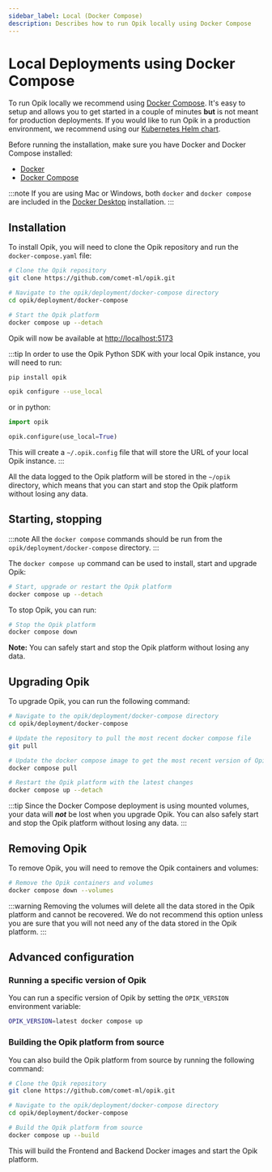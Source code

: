 ```yaml
---
sidebar_label: Local (Docker Compose)
description: Describes how to run Opik locally using Docker Compose
---
```


# Local Deployments using Docker Compose

To run Opik locally we recommend using [Docker Compose](https://docs.docker.com/compose/). It's easy to setup and allows you to get started in a couple of minutes **but** is not meant for production deployments. If you would like to run Opik in a production environment, we recommend using our [Kubernetes Helm chart](./kubernetes.md).

Before running the installation, make sure you have Docker and Docker Compose installed:

- [Docker](https://docs.docker.com/get-docker/)
- [Docker Compose](https://docs.docker.com/compose/install/)

:::note
If you are using Mac or Windows, both `docker` and `docker compose` are included in the [Docker Desktop](https://docs.docker.com/desktop/) installation.
:::

## Installation

To install Opik, you will need to clone the Opik repository and run the `docker-compose.yaml` file:

```bash
# Clone the Opik repository
git clone https://github.com/comet-ml/opik.git

# Navigate to the opik/deployment/docker-compose directory
cd opik/deployment/docker-compose

# Start the Opik platform
docker compose up --detach
```

Opik will now be available at <a href="http://localhost:5173" target="_blank">http://localhost:5173</a>

:::tip
In order to use the Opik Python SDK with your local Opik instance, you will need to run:

```bash
pip install opik

opik configure --use_local
```

or in python:

```python
import opik

opik.configure(use_local=True)
```

This will create a `~/.opik.config` file that will store the URL of your local Opik instance.
:::

All the data logged to the Opik platform will be stored in the `~/opik` directory, which means that you can start and stop the Opik platform without losing any data.

## Starting, stopping

:::note
All the `docker compose` commands should be run from the `opik/deployment/docker-compose` directory.
:::

The `docker compose up` command can be used to install, start and upgrade Opik:

```bash
# Start, upgrade or restart the Opik platform
docker compose up --detach
```

To stop Opik, you can run:

```bash
# Stop the Opik platform
docker compose down
```

**Note:** You can safely start and stop the Opik platform without losing any data.

## Upgrading Opik

To upgrade Opik, you can run the following command:

```bash
# Navigate to the opik/deployment/docker-compose directory
cd opik/deployment/docker-compose

# Update the repository to pull the most recent docker compose file
git pull

# Update the docker compose image to get the most recent version of Opik
docker compose pull

# Restart the Opik platform with the latest changes
docker compose up --detach
```

:::tip
Since the Docker Compose deployment is using mounted volumes, your data will **_not_** be lost when you upgrade Opik. You can also safely start and stop the Opik platform without losing any data.
:::

## Removing Opik

To remove Opik, you will need to remove the Opik containers and volumes:

```bash
# Remove the Opik containers and volumes
docker compose down --volumes
```

:::warning
Removing the volumes will delete all the data stored in the Opik platform and cannot be recovered. We do not recommend this option unless you are sure that you will not need any of the data stored in the Opik platform.
:::

## Advanced configuration

### Running a specific version of Opik

You can run a specific version of Opik by setting the `OPIK_VERSION` environment variable:

```bash
OPIK_VERSION=latest docker compose up
```

### Building the Opik platform from source

You can also build the Opik platform from source by running the following command:

```bash
# Clone the Opik repository
git clone https://github.com/comet-ml/opik.git

# Navigate to the opik/deployment/docker-compose directory
cd opik/deployment/docker-compose

# Build the Opik platform from source
docker compose up --build
```

This will build the Frontend and Backend Docker images and start the Opik platform.
